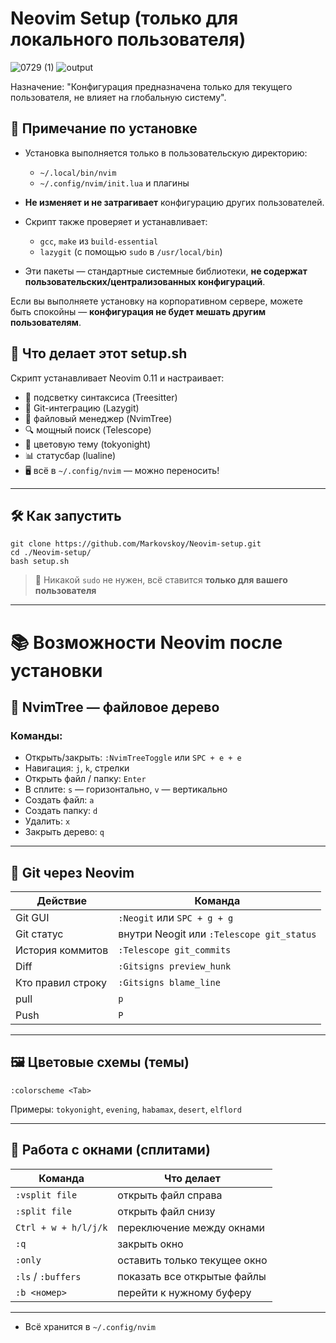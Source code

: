 # Neovim Setup (только для локального пользователя)

![0729 (1)](https://github.com/user-attachments/assets/334fd983-0cfc-47b1-8ae2-8cbbf40791fd) ![output](https://github.com/user-attachments/assets/d527d3ed-fe1c-47b6-9540-9d5c9535ef27)


Назначение: "Конфигурация предназначена только для текущего пользователя, не влияет на глобальную систему".

## 📌 Примечание по установке

- Установка выполняется только в пользовательскую директорию:
  - `~/.local/bin/nvim`
  - `~/.config/nvim/init.lua` и плагины
- **Не изменяет и не затрагивает** конфигурацию других пользователей.

- Скрипт также проверяет и устанавливает:
  - `gcc`, `make` из `build-essential`
  - `lazygit` (с помощью `sudo` в `/usr/local/bin`)
- Эти пакеты — стандартные системные библиотеки, **не содержат пользовательских/централизованных конфигураций**.

Если вы выполняете установку на корпоративном сервере, можете быть спокойны — **конфигурация не будет мешать другим пользователям**.

## 🔧 Что делает этот setup.sh
Скрипт устанавливает Neovim 0.11 и настраивает:
- 🧠 подсветку синтаксиса (Treesitter)
- 🧬 Git-интеграцию (Lazygit)
- 📁 файловый менеджер (NvimTree)
- 🔍 мощный поиск (Telescope)
- 🌈 цветовую тему (tokyonight)
- 📊 статусбар (lualine)
- 🖥️ всё в `~/.config/nvim` — можно переносить!

---

## 🛠 Как запустить

```
git clone https://github.com/Markovskoy/Neovim-setup.git
cd ./Neovim-setup/
bash setup.sh
```

> 🔐 Никакой `sudo` не нужен, всё ставится **только для вашего пользователя**

---

# 📚 Возможности Neovim после установки

## 📁 NvimTree — файловое дерево

### Команды:
- Открыть/закрыть: `:NvimTreeToggle` или `SPC + e + e`
- Навигация: `j`, `k`, стрелки
- Открыть файл / папку: `Enter`
- В сплите: `s` — горизонтально, `v` — вертикально
- Создать файл: `a`
- Создать папку: `d`
- Удалить: `x`
- Закрыть дерево: `q`

---

## 🧬 Git через Neovim

| Действие         | Команда                     |
|------------------|-----------------------------|
| Git GUI          | `:Neogit` или `SPC + g + g` |
| Git статус       | внутри Neogit или `:Telescope git_status` |
| История коммитов | `:Telescope git_commits`    |
| Diff             | `:Gitsigns preview_hunk`    |
| Кто правил строку | `:Gitsigns blame_line`     |
| pull              | `p`                        |
| Push              | `P`                        |
---

## 🖼 Цветовые схемы (темы)

```vim
:colorscheme <Tab>
```

Примеры: `tokyonight`, `evening`, `habamax`, `desert`, `elflord`

---

## 📂 Работа с окнами (сплитами)

| Команда          | Что делает                      |
|------------------|----------------------------------|
| `:vsplit file`   | открыть файл справа             |
| `:split file`    | открыть файл снизу              |
| `Ctrl + w + h/l/j/k` | переключение между окнами |
| `:q`             | закрыть окно                    |
| `:only`          | оставить только текущее окно    |
| `:ls` / `:buffers` | показать все открытые файлы  |
| `:b <номер>`     | перейти к нужному буферу        |

---

- Всё хранится в `~/.config/nvim`

